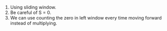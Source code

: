 1. Using sliding window.
2. Be careful of S = 0.
3. We can use counting the zero in left window every time moving forward instead of multiplying.